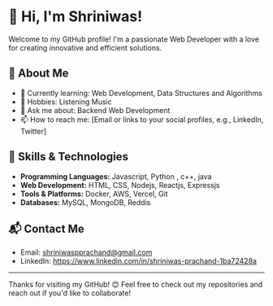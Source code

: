 # 👋 Hi, I'm Shriniwas!

Welcome to my GitHub profile! I'm a passionate Web Developer with a love for creating innovative and efficient solutions.

## 🚀 About Me
- 🌱 Currently learning: Web Development, Data Structures and Algorithms
- 🧩 Hobbies: Listening Music 
- 💬 Ask me about: Backend Web Development
- 📫 How to reach me: [Email or links to your social profiles, e.g., LinkedIn, Twitter]

## 🔧 Skills & Technologies
- **Programming Languages:** Javascript, Python , c++, java
- **Web Development:** HTML, CSS, Nodejs, Reactjs, Expressjs
- **Tools & Platforms:** Docker, AWS, Vercel, Git
- **Databases:** MySQL,  MongoDB, Reddis

## 📬 Contact Me
- Email: shriniwaspprachand@gmail.com
- LinkedIn: https://www.linkedin.com/in/shriniwas-prachand-1ba72428a

---

Thanks for visiting my GitHub! 😊 Feel free to check out my repositories and reach out if you'd like to collaborate!
